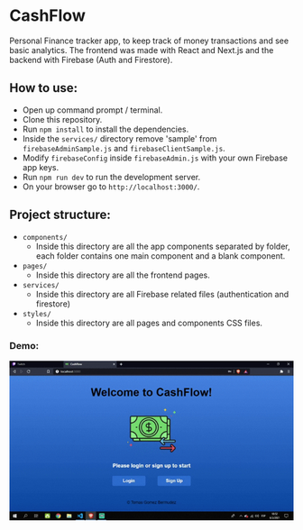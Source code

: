 # CashFlow

Personal Finance tracker app, to keep track of money transactions and see basic analytics. The frontend was made with React and Next.js and the backend with Firebase (Auth and Firestore).

## How to use:

-   Open up command prompt / terminal.
-   Clone this repository.
-   Run  `npm install` to install the dependencies.
-   Inside the `services/` directory remove 'sample' from `firebaseAdminSample.js` and `firebaseClientSample.js`.
-   Modify `firebaseConfig` inside `firebaseAdmin.js` with your own Firebase app keys. 
-   Run ```npm run dev``` to run the development server.
-   On your browser go to `http://localhost:3000/`.

## Project structure:
- `components/`
  - Inside this directory are all the app components separated by folder, each folder contains one main component and a blank component.
- `pages/`
  - Inside this directory are all the frontend pages.
- `services/`
  - Inside this directory are all Firebase related files (authentication and firestore)
- `styles/`
  - Inside this directory are all pages and components CSS files.

### Demo:

![livePreview](public/cashflowWeb.gif)